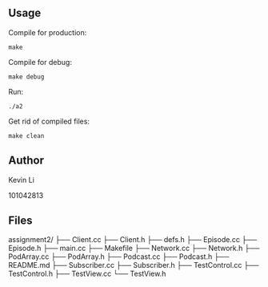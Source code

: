 ## Usage

Compile for production:

```make```

Compile for debug:

```make debug```

Run:

```./a2```

Get rid of compiled files:

```make clean```


## Author
Kevin Li

101042813

## Files

assignment2/
├── Client.cc
├── Client.h
├── defs.h
├── Episode.cc
├── Episode.h
├── main.cc
├── Makefile
├── Network.cc
├── Network.h
├── PodArray.cc
├── PodArray.h
├── Podcast.cc
├── Podcast.h
├── README.md
├── Subscriber.cc
├── Subscriber.h
├── TestControl.cc
├── TestControl.h
├── TestView.cc
└── TestView.h

